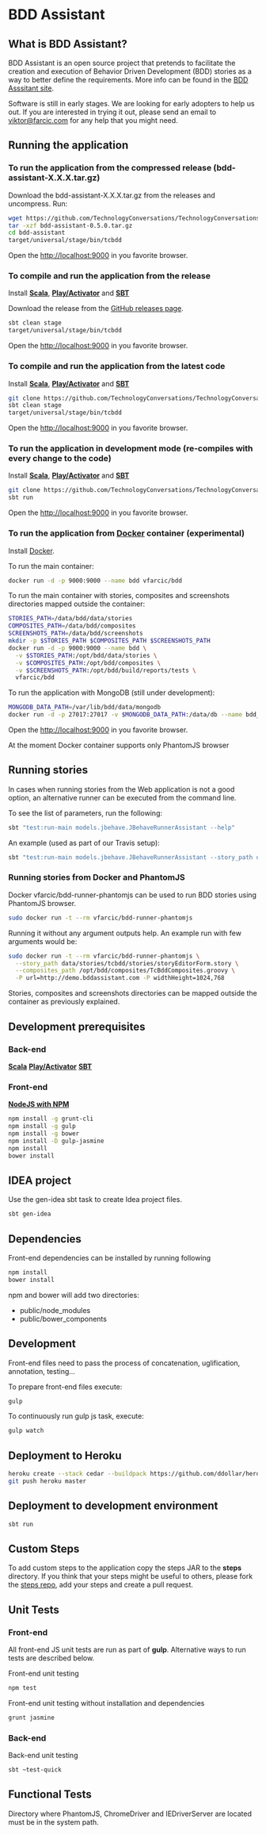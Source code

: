 BDD Assistant
=============

What is BDD Assistant?
----------------------

BDD Assistant is an open source project that pretends to facilitate the creation and execution of Behavior Driven Development (BDD) stories as a way to better define the requirements.
More info can be found in the [BDD Asssitant site](http://bddassistant.com).

Software is still in early stages.
We are looking for early adopters to help us out.
If you are interested in trying it out, please send an email to [viktor@farcic.com](mailto:viktor@farcic.com) for any help that you might need.


Running the application
-----------------------

### To run the application from the compressed release (bdd-assistant-X.X.X.tar.gz)
 
Download the bdd-assistant-X.X.X.tar.gz from the releases and uncompress. Run:

```bash
wget https://github.com/TechnologyConversations/TechnologyConversationsBdd/releases/download/0.5.0/bdd-assistant-0.5.0.tar.gz
tar -xzf bdd-assistant-0.5.0.tar.gz
cd bdd-assistant
target/universal/stage/bin/tcbdd
```

Open the [http://localhost:9000](http://localhost:9000) in you favorite browser.

### To compile and run the application from the release

Install **[Scala](http://www.scala-lang.org/download/)**, **[Play/Activator](http://www.playframework.com/download)** and **[SBT](http://www.scala-sbt.org/download.html)**

Download the release from the [GitHub releases page](https://github.com/TechnologyConversations/TechnologyConversationsBdd/releases).

```bash
sbt clean stage
target/universal/stage/bin/tcbdd
```

Open the [http://localhost:9000](http://localhost:9000) in you favorite browser.

### To compile and run the application from the latest code

Install **[Scala](http://www.scala-lang.org/download/)**, **[Play/Activator](http://www.playframework.com/download)** and **[SBT](http://www.scala-sbt.org/download.html)**

```bash
git clone https://github.com/TechnologyConversations/TechnologyConversationsBdd.git
sbt clean stage
target/universal/stage/bin/tcbdd
```

Open the [http://localhost:9000](http://localhost:9000) in you favorite browser.

### To run the application in development mode (re-compiles with every change to the code)

Install **[Scala](http://www.scala-lang.org/download/)**, **[Play/Activator](http://www.playframework.com/download)** and **[SBT](http://www.scala-sbt.org/download.html)**

```bash
git clone https://github.com/TechnologyConversations/TechnologyConversationsBdd.git
sbt run
```

Open the [http://localhost:9000](http://localhost:9000) in you favorite browser.

### To run the application from [Docker](https://www.docker.com/) container (experimental)

Install [Docker](https://www.docker.com/).

To run the main container:

```bash
docker run -d -p 9000:9000 --name bdd vfarcic/bdd
```

To run the main container with stories, composites and screenshots directories mapped outside the container:

```bash
STORIES_PATH=/data/bdd/data/stories
COMPOSITES_PATH=/data/bdd/composites
SCREENSHOTS_PATH=/data/bdd/screenshots
mkdir -p $STORIES_PATH $COMPOSITES_PATH $SCREENSHOTS_PATH
docker run -d -p 9000:9000 --name bdd \
  -v $STORIES_PATH:/opt/bdd/data/stories \
  -v $COMPOSITES_PATH:/opt/bdd/composites \
  -v $SCREENSHOTS_PATH:/opt/bdd/build/reports/tests \
  vfarcic/bdd
```

To run the application with MongoDB (still under development):

```bash
MONGODB_DATA_PATH=/var/lib/bdd/data/mongodb
docker run -d -p 27017:27017 -v $MONGODB_DATA_PATH:/data/db --name bdd_mongodb vfarcic/bdd_assistant_mongodb
```

Open the [http://localhost:9000](http://localhost:9000) in you favorite browser.

At the moment Docker container supports only PhantomJS browser


Running stories
---------------

In cases when running stories from the Web application is not a good option, an alternative runner can be executed from the command line.

To see the list of parameters, run the following:

```bash
sbt "test:run-main models.jbehave.JBehaveRunnerAssistant --help"
```

An example (used as part of our Travis setup):

```bash
sbt "test:run-main models.jbehave.JBehaveRunnerAssistant --story_path data/stories/tcbdd/**/*.story -P browser=phantomjs -P url=http://localhost:1234 -P widthHeight=1024,768 --composites_path composites/TcBddComposites.groovy"
```

### Running stories from Docker and PhantomJS

Docker vfarcic/bdd-runner-phantomjs can be used to run BDD stories using PhantomJS browser.

```bash
sudo docker run -t --rm vfarcic/bdd-runner-phantomjs
```

Running it without any argument outputs help. An example run with few arguments would be:

```bash
sudo docker run -t --rm vfarcic/bdd-runner-phantomjs \
  --story_path data/stories/tcbdd/stories/storyEditorForm.story \
  --composites_path /opt/bdd/composites/TcBddComposites.groovy \
  -P url=http://demo.bddassistant.com -P widthHeight=1024,768
```

Stories, composites and screenshots directories can be mapped outside the container as previously explained.


Development prerequisites
-------------------------

### Back-end

**[Scala](http://www.scala-lang.org/download/)**
**[Play/Activator](http://www.playframework.com/download)**
**[SBT](http://www.scala-sbt.org/download.html)**

### Front-end

**[NodeJS with NPM](http://nodejs.org/)**

```bash
npm install -g grunt-cli
npm install -g gulp
npm install -g bower
npm install -D gulp-jasmine
npm install
bower install
```


IDEA project
------------

Use the gen-idea sbt task to create Idea project files.

```bash
sbt gen-idea
```


Dependencies
------------

Front-end dependencies can be installed by running following

```bash
npm install
bower install
```

npm and bower will add two directories:

* public/node_modules
* public/bower_components


Development
-----------

Front-end files need to pass the process of concatenation, uglification, annotation, testing...

To prepare front-end files execute:

```bash
gulp
```

To continuously run gulp js task, execute:

```bash
gulp watch
```


Deployment to Heroku
--------------------

```bash
heroku create --stack cedar --buildpack https://github.com/ddollar/heroku-buildpack-multi.git
git push heroku master
```


Deployment to development environment
-------------------------------------

```bash
sbt run
```

Custom Steps
------------

To add custom steps to the application copy the steps JAR to the **steps** directory.
If you think that your steps might be useful to others, please fork the [steps repo](https://github.com/TechnologyConversations/TechnologyConversationsBddSteps), add your steps and create a pull request.


Unit Tests
----------

### Front-end

All front-end JS unit tests are run as part of **gulp**.
Alternative ways to run tests are described below.

Front-end unit testing

```bash
npm test
```

Front-end unit testing without installation and dependencies

```bash
grunt jasmine
```


### Back-end

Back-end unit testing

```bash
sbt ~test-quick
```


Functional Tests
----------------

Directory where PhantomJS, ChromeDriver and IEDriverServer are located must be in the system path.
